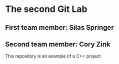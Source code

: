 # The second Git Lab
## First team member: Silas Springer
## Second team member: Cory Zink
This repository is an example of a C++ project